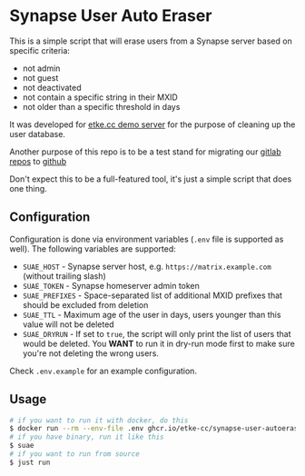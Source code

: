 # Synapse User Auto Eraser

This is a simple script that will erase users from a Synapse server based on specific criteria:

- not admin
- not guest
- not deactivated
- not contain a specific string in their MXID
- not older than a specific threshold in days

It was developed for [etke.cc demo server](https://etke.cc/demo/) for the purpose of cleaning up the user database.

Another purpose of this repo is to be a test stand for migrating our [gitlab repos](https://gitlab.com/etke.cc) to [github](https://github.com/etke-cc)

Don't expect this to be a full-featured tool, it's just a simple script that does one thing.

## Configuration

Configuration is done via environment variables (`.env` file is supported as well). The following variables are supported:

- `SUAE_HOST` - Synapse server host, e.g. `https://matrix.example.com` (without trailing slash)
- `SUAE_TOKEN` - Synapse homeserver admin token
- `SUAE_PREFIXES` - Space-separated list of additional MXID prefixes that should be excluded from deletion
- `SUAE_TTL` - Maximum age of the user in days, users younger than this value will not be deleted
- `SUAE_DRYRUN` - If set to `true`, the script will only print the list of users that would be deleted. You **WANT** to run it in dry-run mode first to make sure you're not deleting the wrong users.

Check `.env.example` for an example configuration.


## Usage

```bash
# if you want to run it with docker, do this
$ docker run --rm --env-file .env ghcr.io/etke-cc/synapse-user-autoerase
# if you have binary, run it like this
$ suae
# if you want to run from source
$ just run
```
